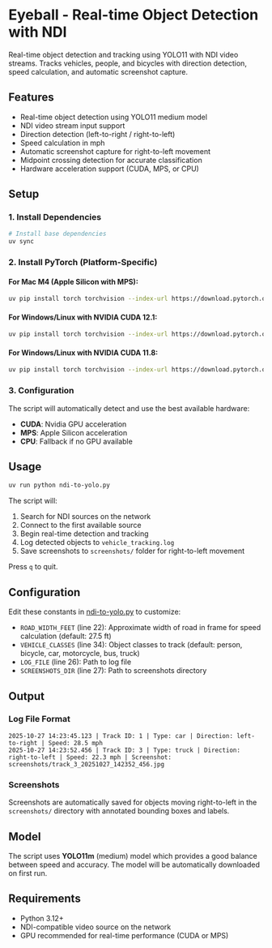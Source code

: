 # Eyeball - Real-time Object Detection with NDI

Real-time object detection and tracking using YOLO11 with NDI video streams. Tracks vehicles, people, and bicycles with direction detection, speed calculation, and automatic screenshot capture.

## Features

- Real-time object detection using YOLO11 medium model
- NDI video stream input support
- Direction detection (left-to-right / right-to-left)
- Speed calculation in mph
- Automatic screenshot capture for right-to-left movement
- Midpoint crossing detection for accurate classification
- Hardware acceleration support (CUDA, MPS, or CPU)

## Setup

### 1. Install Dependencies

```bash
# Install base dependencies
uv sync
```

### 2. Install PyTorch (Platform-Specific)

#### For Mac M4 (Apple Silicon with MPS):
```bash
uv pip install torch torchvision --index-url https://download.pytorch.org/whl/cpu
```

#### For Windows/Linux with NVIDIA CUDA 12.1:
```bash
uv pip install torch torchvision --index-url https://download.pytorch.org/whl/cu121
```

#### For Windows/Linux with NVIDIA CUDA 11.8:
```bash
uv pip install torch torchvision --index-url https://download.pytorch.org/whl/cu118
```

### 3. Configuration

The script will automatically detect and use the best available hardware:
- **CUDA**: Nvidia GPU acceleration
- **MPS**: Apple Silicon acceleration
- **CPU**: Fallback if no GPU available

## Usage

```bash
uv run python ndi-to-yolo.py
```

The script will:
1. Search for NDI sources on the network
2. Connect to the first available source
3. Begin real-time detection and tracking
4. Log detected objects to `vehicle_tracking.log`
5. Save screenshots to `screenshots/` folder for right-to-left movement

Press `q` to quit.

## Configuration

Edit these constants in [ndi-to-yolo.py](ndi-to-yolo.py) to customize:

- `ROAD_WIDTH_FEET` (line 22): Approximate width of road in frame for speed calculation (default: 27.5 ft)
- `VEHICLE_CLASSES` (line 34): Object classes to track (default: person, bicycle, car, motorcycle, bus, truck)
- `LOG_FILE` (line 26): Path to log file
- `SCREENSHOTS_DIR` (line 27): Path to screenshots directory

## Output

### Log File Format
```
2025-10-27 14:23:45.123 | Track ID: 1 | Type: car | Direction: left-to-right | Speed: 28.5 mph
2025-10-27 14:23:52.456 | Track ID: 3 | Type: truck | Direction: right-to-left | Speed: 22.3 mph | Screenshot: screenshots/track_3_20251027_142352_456.jpg
```

### Screenshots
Screenshots are automatically saved for objects moving right-to-left in the `screenshots/` directory with annotated bounding boxes and labels.

## Model

The script uses **YOLO11m** (medium) model which provides a good balance between speed and accuracy. The model will be automatically downloaded on first run.

## Requirements

- Python 3.12+
- NDI-compatible video source on the network
- GPU recommended for real-time performance (CUDA or MPS)
